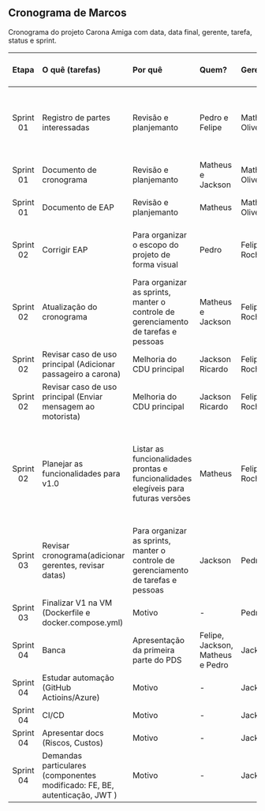 ## Cronograma de Marcos

Cronograma do projeto Carona Amiga com data, data final, gerente, tarefa, status e sprint.

|  Etapa    | O quê (tarefas) |   Por quê    | Quem?        | Gerente | Inicio   | Prazo em dias |Fim planejado |Fim real | Como? | Quanto? |Status |
|:---------:|:------------    |:------------ |:------------ |:--------|:--------|:-------|:----------:|:--------|:--------|:--------|:--------|
|Sprint 01| Registro de partes interessadas | Revisão e planjemanto  | Pedro e Felipe | Matheus Oliveira | 25/10/2022 | 15 dias |01/11/2022|01/11/2022|Matriz de Poder vs Interesse, Matriz de Influência vs Impacto vs Poder vs Interesse| -   | Concluído| 
|Sprint 01| Documento de cronograma | Revisão e planjemanto  | Matheus e Jackson | Matheus Oliveira | 25/10/2022 | 15 dias |01/11/2022|01/11/2022|5W2H|  - |Concluído |  
|Sprint 01| Documento de EAP | Revisão e planjemanto  | Matheus | Matheus Oliveira | 25/10/2022 | 15 dias |01/11/2022 | 01/11/2022 |Fluxogramas no formato de árvores|   - |Concluído|  
|Sprint 02| Corrigir EAP| Para organizar o escopo do projeto de forma visual| Pedro | Felipe Rocha | 01/11/2022 | 15 dias |15/11/2022|08/11/2022|Cadastrar usuário repetido, contemplar containerização|   -  |Concluído|
|Sprint 02| Atualização do cronograma |Para organizar as sprints, manter o controle de gerenciamento de tarefas e pessoas| Matheus e Jackson | Felipe Rocha | 01/11/2022 | 15 dias |15/11/2022|08/11/2022|5W2H|   -   |Concluído|
|Sprint 02| Revisar caso de uso principal (Adicionar passageiro a carona)|Melhoria do CDU principal|Jackson Ricardo| Felipe Rocha | 01/11/2022 | 15 dias |15/11/2022|15/11/2022|Criação do novo CDU|  -  |Concluído|
|Sprint 02| Revisar caso de uso principal (Enviar mensagem ao motorista)|Melhoria do CDU principal|Jackson Ricardo| Felipe Rocha | 01/11/2022 | 15 dias |15/11/2022|15/11/2022|Análise do CDU antigo|  -  |Concluído|
|Sprint 02| Planejar as funcionalidades para v1.0|Listar as funcionalidades prontas e funcionalidades elegíveis para futuras versões| Matheus | Felipe Rocha | 01/11/2022 |15 dias|15/11/2022| 18/11/2022|Adicionar passageiros a carona; Enviar mensagem para o motorista; Enviar mensagem no grupo de carona|  -  | - |
|Sprint 03| Revisar cronograma(adicionar gerentes, revisar datas)|Para organizar as sprints, manter o controle de gerenciamento de tarefas e pessoas| Jackson | Pedro |22/11/2022| 15 dias |29/11/2022|xx/xx/xxxx|| - |Em andamento|
|Sprint 03| Finalizar V1 na VM (Dockerfile e docker.compose.yml)  | Motivo | - | Pedro |22/11/2022| 15 dias |29/11/2022|xx/xx/xxxx| -  | -  |Não iniciado |
|Sprint 04|Banca|Apresentação da primeira parte do PDS|Felipe, Jackson, Matheus e Pedro|Jackson| 06/12/2022 | 15 dias | 06/12/2022 | 06/12/2022 |Apresentação demonstrativa do PDS|   - |Em andamento |
|Sprint 04| Estudar automação (GitHub Actioins/Azure) | Motivo | - | Jackson | 13/12/2022 | 15 dias |20/12/2022|xx/xx/xxxx| - |   - |Não iniciado |
|Sprint 04| CI/CD | Motivo | - | Jackson | 13/12/2022 | 15 dias |20/12/2022|xx/xx/xxxx|   -   |  -   |Não iniciado|
|Sprint 04| Apresentar docs (Riscos, Custos) | Motivo | - | Jackson | 13/12/2022 | 15 dias |20/12/2022|xx/xx/xxxx|   -  |   -   |Não iniciado |
|Sprint 04| Demandas particulares (componentes modificado: FE, BE, autenticação, JWT ) |Motivo| - |Jackson|13/12/2022|15 dias|20/12/2022|xx/xx/xxxx|- |-   |Não iniciado|
